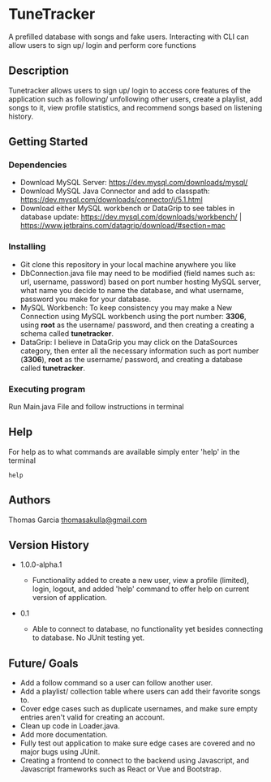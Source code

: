 # TuneTracker

A prefilled database with songs and fake users. Interacting with CLI can allow users to sign up/ login and perform core functions

## Description

Tunetracker allows users to sign up/ login to access core features of the application such as following/ unfollowing other users, create a playlist, add songs to it, view profile statistics, and recommend songs based on listening history.

## Getting Started

### Dependencies

* Download MySQL Server: https://dev.mysql.com/downloads/mysql/
* Download MySQL Java Connector and add to classpath: https://dev.mysql.com/downloads/connector/j/5.1.html
* Download either MySQL workbench or DataGrip to see tables in database update: https://dev.mysql.com/downloads/workbench/ | https://www.jetbrains.com/datagrip/download/#section=mac

### Installing

* Git clone this repository in your local machine anywhere you like
* DbConnection.java file may need to be modified (field names such as: url, username, password) based on port number hosting MySQL server, what name you decide to name the database, and what username, password you make for your database.
* MySQL Workbench: To keep consistency you may make a New Connection using MySQL workbench using the port number: **3306**, using **root** as the username/ password, and then creating a creating a schema called **tunetracker**.
* DataGrip: I believe in DataGrip you may click on the DataSources category, then enter all the necessary information such as port number (**3306**), **root** as the username/ password, and creating a database called **tunetracker**.

### Executing program

Run Main.java File and follow instructions in terminal 

## Help

For help as to what commands are available simply enter 'help' in the terminal

```
help
```

## Authors

Thomas Garcia thomasakulla@gmail.com

## Version History

* 1.0.0-alpha.1
  *  Functionality added to create a new user, view a profile (limited), login, logout, and added 'help' command to
  offer help on current version of application.

* 0.1
    * Able to connect to database, no functionality yet besides connecting to database. No JUnit testing yet.
 
## Future/ Goals

* Add a follow command so a user can follow another user.
* Add a playlist/ collection table where users can add their favorite songs to.
* Cover edge cases such as duplicate usernames, and make sure empty entries aren't valid for creating an account.
* Clean up code in Loader.java.
* Add more documentation.
* Fully test out application to make sure edge cases are covered and no major bugs using JUnit.
* Creating a frontend to connect to the backend using Javascript, and Javascript frameworks such as React or Vue and Bootstrap.
